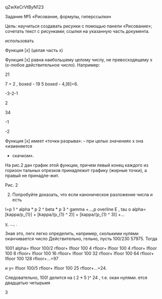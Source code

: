 qZwXeCrVtByN123

Задание №5 «Рисование, формулы, гиперссылки»

Цель: научиться создавать рисунки с помощью панели «Рисование»; сочетать текст с рисунками; ссылки на указанную часть документа.

использовать

Функция [х] (целая часть х)

Функция [x] равна наибольшему целому числу, не превосходящему х (х-любое действительное число). Например:

21

7 = 2 , boxed - 19 5 boxed - 4,[6]=6.

-3-2-1

2

34

-1

-2

Функция [х] имеет «точки разрыва»: - при целых значениях х она «изменяется

* скачком».

На рис.2 дан график этой функции, причем левый конец каждого из горизон тальных отрезков принадлежит графику (жирные точки), а правый не принадле-жит.

Рис. 2

2. Попробуйте доказать, что если каноническое разложение числа и есть

I=p 1 ^ alpha * p 2 ^ beta * p 3 ^ gamma +...,p overline E , tau o alpha= [kappa/p_{1}] + [kappa/(p_{1} ^ 2)] + [kappa/(p_{1} ^ 3)] +...

у, ..., .

Зная это, легк легко определить, например, сколькими нулями оканчивается число Действительно, гельно, пусть 100/230 57975. Тогда

1001 alpha= lfloor 100/2 rfloor+ lfloor 100 4 rfloor+ lfloor 100 4 rfloor+ lfloor 100 8 rfloor+ lfloor 100 16 rfloor+ lfloor 100 32 rfloor+ lfloor 100 64 rfloor+ lfloor 100 128 rfloor+...=97

и y= lfloor 100/5 rfloor+ lfloor 100 25 rfloor+...=24.

Следовательно, 100! делится на ( 2 * 5 )^ 24 , т.е. окан нулями. ется двадцатью четырьмя

3
